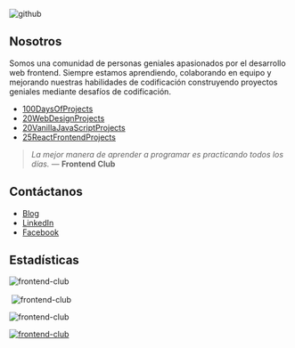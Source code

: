![github](https://i.imgur.com/HCLLeJT.png)

## Nosotros

Somos una comunidad de personas geniales apasionados por el desarrollo web frontend.
Siempre estamos aprendiendo, colaborando en equipo y mejorando nuestras habilidades de codificación construyendo proyectos geniales mediante desafíos de codificación.

- [100DaysOfProjects](https://frontendclub.ck.page/nueva-temporada-100daysofprojects)
- [20WebDesignProjects](#pronto)
- [20VanillaJavaScriptProjects](#pronto)
- [25ReactFrontendProjects](#pronto)

> _La mejor manera de aprender a programar es practicando todos los días._ — **Frontend Club**

## Contáctanos

- [Blog](#pronto)
- [LinkedIn](https://www.linkedin.com/company/frontend-club-li/)
- [Facebook](https://www.facebook.com/frontendclubfb)

## Estadísticas

<p align="left"> <img src="https://komarev.com/ghpvc/?username=frontend-club&label=Profile%20views&color=0e75b6&style=flat" alt="frontend-club" /> </p>

<!-- <p><img align="left" src="https://github-readme-stats.vercel.app/api/top-langs?username=frontend-club&show_icons=true&locale=en&layout=compact" alt="frontend-club" /></p> -->

<p>&nbsp;<img align="center" src="https://github-readme-stats.vercel.app/api?username=frontend-club&show_icons=true&locale=en" alt="frontend-club" /></p>

<p><img align="center" src="https://github-readme-streak-stats.herokuapp.com/?user=frontend-club&" alt="frontend-club" /></p>

<!-- <h3 align="center"></h3> -->

<p align="left"> <a href="https://github.com/ryo-ma/github-profile-trophy"><img src="https://github-profile-trophy.vercel.app/?username=frontend-club" alt="frontend-club" /></a> </p>

<h3 align="left"></h3>
<p align="left">
</p>
